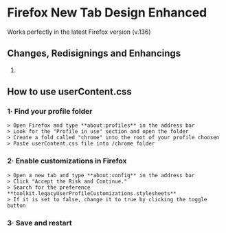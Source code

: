 # Firefox New Tab Design Enhanced
Works perfectly in the latest Firefox version (v.136)

## Changes, Redisignings and Enhancings
1. 


## How to use userContent.css
### 1· Find your profile folder

    > Open Firefox and type **about:profiles** in the address bar
    > Look for the "Profile in use" section and open the folder
    > Create a fold called "chrome" into the root of your profile choosen
    > Paste userContent.css file into /chrome folder

### 2· Enable customizations in Firefox

    > Open a new tab and type **about:config** in the address bar
    > Click "Accept the Risk and Continue."
    > Search for the preference **toolkit.legacyUserProfileCustomizations.stylesheets**
    > If it is set to false, change it to true by clicking the toggle button

### 3· Save and restart

